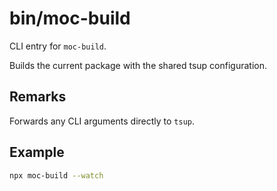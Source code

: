 # bin/moc-build

CLI entry for `moc-build`.

Builds the current package with the shared tsup configuration.

## Remarks

Forwards any CLI arguments directly to `tsup`.

## Example

```bash
npx moc-build --watch
```
